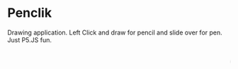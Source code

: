 # Penclik
Drawing application. Left Click and draw for pencil and slide over for pen.  Just P5.JS fun.
<h2><marquee> Check Out the APP </marquee></h2>
